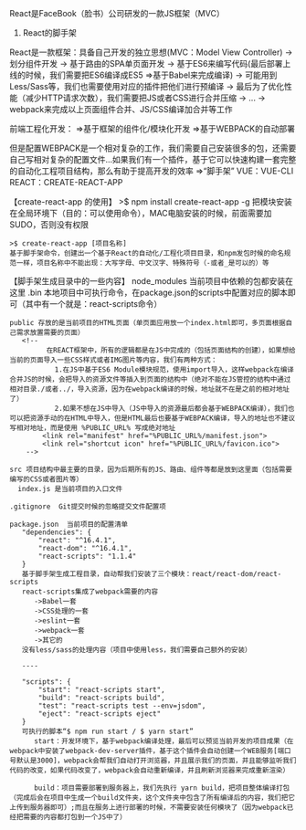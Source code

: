 React是FaceBook（脸书）公司研发的一款JS框架（MVC）

1. React的脚手架

  React是一款框架：具备自己开发的独立思想(MVC：Model View Controller)
    -> 划分组件开发
    -> 基于路由的SPA单页面开发
    -> 基于ES6来编写代码(最后部署上线的时候，我们需要把ES6编译成ES5 =>基于Babel来完成编译)
    -> 可能用到Less/Sass等，我们也需要使用对应的插件把他们进行预编译
    -> 最后为了优化性能（减少HTTP请求次数），我们需要把JS或者CSS进行合并压缩
    -> ...
    -> webpack来完成以上页面组件合并、JS/CSS编译加合并等工作

  前端工程化开发：
     =>基于框架的组件化/模块化开发
     =>基于WEBPACK的自动部署

  但是配置WEBPACK是一个相对复杂的工作，我们需要自己安装很多的包，还需要自己写相对复杂的配置文件...如果我们有一个插件，基于它可以快速构建一套完整的自动化工程项目结构，那么有助于提高开发的效率 =>“脚手架”
    VUE：VUE-CLI
    REACT：CREATE-REACT-APP

 【create-react-app 的使用】
    >$ npm install create-react-app -g
    把模块安装在全局环境下（目的：可以使用命令），MAC电脑安装的时候，前面需要加SUDO，否则没有权限

    >$ create-react-app [项目名称]
    基于脚手架命令，创建出一个基于React的自动化/工程化项目目录，和npm发包时候的命名规范一样，项目名称中不能出现：大写字母、中文汉字、特殊符号（-或者_是可以的）等


 【脚手架生成目录中的一些内容】
    node_modules  当前项目中依赖的包都安装在这里
       .bin  本地项目中可执行命令，在package.json的scripts中配置对应的脚本即可（其中有一个就是：react-scripts命令）

    public 存放的是当前项目的HTML页面（单页面应用放一个index.html即可，多页面根据自己需求放置需要的页面）
       <!--
             在REACT框架中，所有的逻辑都是在JS中完成的（包括页面结构的创建），如果想给当前的页面导入一些CSS样式或者IMG图片等内容，我们有两种方式：
               1.在JS中基于ES6 Module模块规范，使用import导入，这样webpack在编译合并JS的时候，会把导入的资源文件等插入到页面的结构中（绝对不能在JS管控的结构中通过相对目录./或者../，导入资源，因为在webpack编译的时候，地址就不在是之前的相对地址了）
               2.如果不想在JS中导入（JS中导入的资源最后都会基于WEBPACK编译），我们也可以把资源手动的在HTML中导入，但是HTML最后也要基于WEBPACK编译，导入的地址也不建议写相对地址，而是使用 %PUBLIC_URL% 写成绝对地址
            <link rel="manifest" href="%PUBLIC_URL%/manifest.json">
            <link rel="shortcut icon" href="%PUBLIC_URL%/favicon.ico">
        -->

    src 项目结构中最主要的目录，因为后期所有的JS、路由、组件等都是放到这里面（包括需要编写的CSS或者图片等）
      index.js 是当前项目的入口文件

    .gitignore  Git提交时候的忽略提交文件配置项

    package.json  当前项目的配置清单
       "dependencies": {
           "react": "^16.4.1",
           "react-dom": "^16.4.1",
           "react-scripts": "1.1.4"
       }
       基于脚手架生成工程目录，自动帮我们安装了三个模块：react/react-dom/react-scripts
       react-scripts集成了webpack需要的内容
          ->Babel一套
          ->CSS处理的一套
          ->eslint一套
          ->webpack一套
          ->其它的
       没有less/sass的处理内容（项目中使用less，我们需要自己额外的安装）

       ----

       "scripts": {
           "start": "react-scripts start",
           "build": "react-scripts build",
           "test": "react-scripts test --env=jsdom",
           "eject": "react-scripts eject"
       }
       可执行的脚本“$ npm run start / $ yarn start”
          start：开发环境下，基于webpack编译处理，最后可以预览当前开发的项目成果（在webpack中安装了webpack-dev-server插件，基于这个插件会自动创建一个WEB服务[端口号默认是3000]，webpack会帮我们自动打开浏览器，并且展示我们的页面，并且能够监听我们代码的改变，如果代码改变了，webpack会自动重新编译，并且刷新浏览器来完成重新渲染）

          build：项目需要部署到服务器上，我们先执行 yarn build，把项目整体编译打包（完成后会在项目中生成一个build文件夹，这个文件夹中包含了所有编译后的内容，我们把它上传到服务器即可）;而且在服务上进行部署的时候，不需要安装任何模块了（因为webpack已经把需要的内容都打包到一个JS中了）















